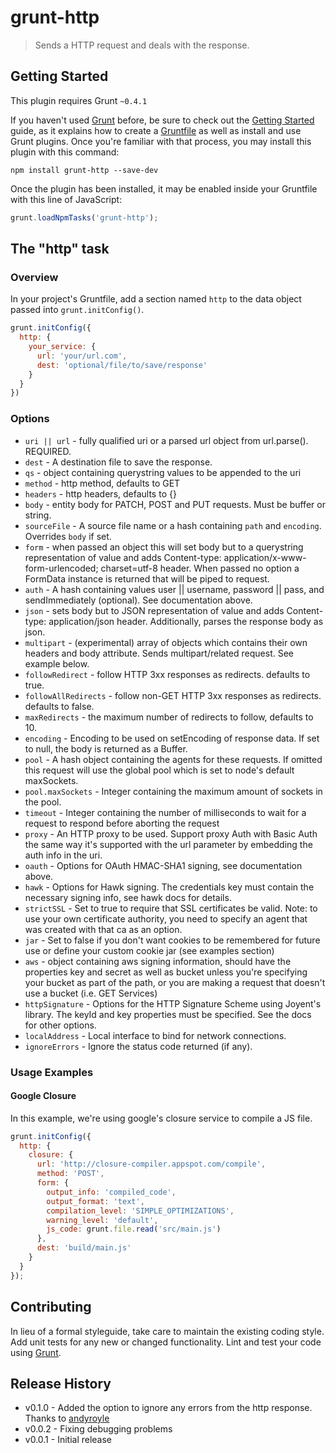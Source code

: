 # grunt-http

> Sends a HTTP request and deals with the response.

## Getting Started
This plugin requires Grunt `~0.4.1`

If you haven't used [Grunt](http://gruntjs.com/) before, be sure to check out the [Getting Started](http://gruntjs.com/getting-started) guide, as it explains how to create a [Gruntfile](http://gruntjs.com/sample-gruntfile) as well as install and use Grunt plugins. Once you're familiar with that process, you may install this plugin with this command:

```shell
npm install grunt-http --save-dev
```

Once the plugin has been installed, it may be enabled inside your Gruntfile with this line of JavaScript:

```js
grunt.loadNpmTasks('grunt-http');
```

## The "http" task

### Overview
In your project's Gruntfile, add a section named `http` to the data object passed into `grunt.initConfig()`.

```js
grunt.initConfig({
  http: {
    your_service: {
      url: 'your/url.com',
      dest: 'optional/file/to/save/response'
    }
  }
})
```

### Options

- `uri || url` - fully qualified uri or a parsed url object from url.parse(). REQUIRED.
- `dest` - A destination file to save the response.
- `qs` - object containing querystring values to be appended to the uri
- `method` - http method, defaults to GET
- `headers` - http headers, defaults to {}
- `body` - entity body for PATCH, POST and PUT requests. Must be buffer or string.
- `sourceFile` - A source file name or a hash containing `path` and `encoding`. Overrides `body` if set.
- `form` - when passed an object this will set body but to a querystring representation of value and adds Content-type: application/x-www-form-urlencoded; charset=utf-8 header. When passed no option a FormData instance is returned that will be piped to request.
- `auth` - A hash containing values user || username, password || pass, and sendImmediately (optional). See documentation above.
- `json` - sets body but to JSON representation of value and adds Content-type: application/json header. Additionally, parses the response body as json.
- `multipart` - (experimental) array of objects which contains their own headers and body attribute. Sends multipart/related request. See example below.
- `followRedirect` - follow HTTP 3xx responses as redirects. defaults to true.
- `followAllRedirects` - follow non-GET HTTP 3xx responses as redirects. defaults to false.
- `maxRedirects` - the maximum number of redirects to follow, defaults to 10.
- `encoding` - Encoding to be used on setEncoding of response data. If set to null, the body is returned as a Buffer.
- `pool` - A hash object containing the agents for these requests. If omitted this request will use the global pool which is set to node's default maxSockets.
- `pool.maxSockets` - Integer containing the maximum amount of sockets in the pool.
- `timeout` - Integer containing the number of milliseconds to wait for a request to respond before aborting the request
- `proxy` - An HTTP proxy to be used. Support proxy Auth with Basic Auth the same way it's supported with the url parameter by embedding the auth info in the uri.
- `oauth` - Options for OAuth HMAC-SHA1 signing, see documentation above.
- `hawk` - Options for Hawk signing. The credentials key must contain the necessary signing info, see hawk docs for details.
- `strictSSL` - Set to true to require that SSL certificates be valid. Note: to use your own certificate authority, you need to specify an agent that was created with that ca as an option.
- `jar` - Set to false if you don't want cookies to be remembered for future use or define your custom cookie jar (see examples section)
- `aws` - object containing aws signing information, should have the properties key and secret as well as bucket unless you're specifying your bucket as part of the path, or you are making a request that doesn't use a bucket (i.e. GET Services)
- `httpSignature` - Options for the HTTP Signature Scheme using Joyent's library. The keyId and key properties must be specified. See the docs for other options.
- `localAddress` - Local interface to bind for network connections.
- `ignoreErrors` - Ignore the status code returned (if any).

### Usage Examples

#### Google Closure
In this example, we're using google's closure service to compile a JS file.

```js
grunt.initConfig({
  http: {
    closure: {
      url: 'http://closure-compiler.appspot.com/compile',
      method: 'POST',
      form: {
        output_info: 'compiled_code',
        output_format: 'text',
        compilation_level: 'SIMPLE_OPTIMIZATIONS',
        warning_level: 'default',
        js_code: grunt.file.read('src/main.js')
      },
      dest: 'build/main.js'
    }
  }
});
```

## Contributing
In lieu of a formal styleguide, take care to maintain the existing coding style. Add unit tests for any new or changed functionality. Lint and test your code using [Grunt](http://gruntjs.com/).

## Release History
- v0.1.0 - Added the option to ignore any errors from the http response. Thanks to [andyroyle](https://github.com/andyroyle)
- v0.0.2 - Fixing debugging problems
- v0.0.1 - Initial release
